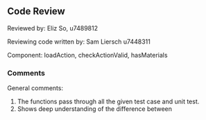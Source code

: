 ## Code Review

Reviewed by: Eliz So, u7489812

Reviewing code written by: Sam Liersch u7448311

Component: loadAction, checkActionValid, hasMaterials

### Comments 

General comments:
1) The functions pass through all the given test case and unit test. 
2) Shows deep understanding of the difference between 

